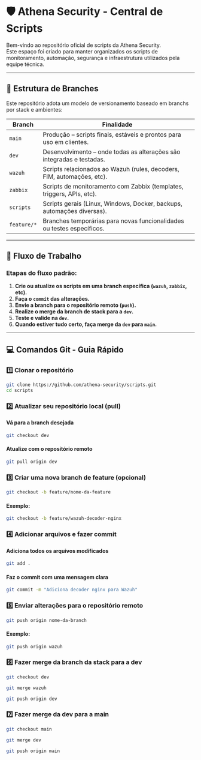 # 🛡️ Athena Security - Central de Scripts

Bem-vindo ao repositório oficial de scripts da Athena Security.  
Este espaço foi criado para manter organizados os scripts de monitoramento, automação, segurança e infraestrutura utilizados pela equipe técnica.

---

## 📂 Estrutura de Branches

Este repositório adota um modelo de versionamento baseado em branchs por stack e ambientes:

| Branch       | Finalidade                                                                 |
|--------------|----------------------------------------------------------------------------|
| `main`       | Produção – scripts finais, estáveis e prontos para uso em clientes.       |
| `dev`        | Desenvolvimento – onde todas as alterações são integradas e testadas.     |
| `wazuh`      | Scripts relacionados ao Wazuh (rules, decoders, FIM, automações, etc).    |
| `zabbix`     | Scripts de monitoramento com Zabbix (templates, triggers, APIs, etc).     |
| `scripts`    | Scripts gerais (Linux, Windows, Docker, backups, automações diversas).    |
| `feature/*`  | Branches temporárias para novas funcionalidades ou testes específicos.    |

---

## 🔁 Fluxo de Trabalho

### Etapas do fluxo padrão:

1. **Crie ou atualize os scripts em uma branch específica (`wazuh`, `zabbix`, etc).**
2. **Faça o `commit` das alterações.**
3. **Envie a branch para o repositório remoto (`push`).**
4. **Realize o merge da branch de stack para a `dev`.**
5. **Teste e valide na `dev`.**
6. **Quando estiver tudo certo, faça merge da `dev` para `main`.**

---

## 💻 Comandos Git - Guia Rápido

### 1️⃣ Clonar o repositório

```bash
git clone https://github.com/athena-security/scripts.git
cd scripts
```

### 2️⃣ Atualizar seu repositório local (pull)

#### Vá para a branch desejada
```bash 
git checkout dev
```

#### Atualize com o repositório remoto
```bash 
git pull origin dev
```

### 3️⃣ Criar uma nova branch de feature (opcional)
```bash 
git checkout -b feature/nome-da-feature
```
#### Exemplo:
```bash 
git checkout -b feature/wazuh-decoder-nginx
```

### 4️⃣ Adicionar arquivos e fazer commit

#### Adiciona todos os arquivos modificados
```bash 
git add .
```
#### Faz o commit com uma mensagem clara
```bash 
git commit -m "Adiciona decoder nginx para Wazuh"
```

### 5️⃣ Enviar alterações para o repositório remoto
```bash 
git push origin nome-da-branch
```
#### Exemplo:
```bash
git push origin wazuh
```

### 6️⃣ Fazer merge da branch da stack para a dev
```bash
git checkout dev
```
```bash
git merge wazuh
```
```bash
git push origin dev
```

### 7️⃣ Fazer merge da dev para a main
```bash
git checkout main
```
```bash
git merge dev
```
```bash
git push origin main
```

